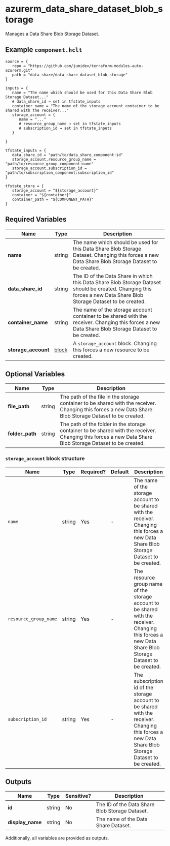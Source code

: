 # azurerm_data_share_dataset_blob_storage

Manages a Data Share Blob Storage Dataset.

## Example `component.hclt`

```hcl
source = {
   repo = "https://github.com/jumidev/terraform-modules-auto-azurerm.git"   
   path = "data_share/data_share_dataset_blob_storage"   
}

inputs = {
   name = "The name which should be used for this Data Share Blob Storage Dataset..."   
   # data_share_id → set in tfstate_inputs
   container_name = "The name of the storage account container to be shared with the receiver..."   
   storage_account = {
      name = "..."      
      # resource_group_name → set in tfstate_inputs
      # subscription_id → set in tfstate_inputs
   }
   
}

tfstate_inputs = {
   data_share_id = "path/to/data_share_component:id"   
   storage_account.resource_group_name = "path/to/resource_group_component:name"   
   storage_account.subscription_id = "path/to/subscription_component:subscription_id"   
}

tfstate_store = {
   storage_account = "${storage_account}"   
   container = "${container}"   
   container_path = "${COMPONENT_PATH}"   
}

```

## Required Variables

| Name | Type |  Description |
| ---- | --------- |  ----------- |
| **name** | string |  The name which should be used for this Data Share Blob Storage Dataset. Changing this forces a new Data Share Blob Storage Dataset to be created. | 
| **data_share_id** | string |  The ID of the Data Share in which this Data Share Blob Storage Dataset should be created. Changing this forces a new Data Share Blob Storage Dataset to be created. | 
| **container_name** | string |  The name of the storage account container to be shared with the receiver. Changing this forces a new Data Share Blob Storage Dataset to be created. | 
| **storage_account** | [block](#storage_account-block-structure) |  A `storage_account` block. Changing this forces a new resource to be created. | 

## Optional Variables

| Name | Type |  Description |
| ---- | --------- |  ----------- |
| **file_path** | string |  The path of the file in the storage container to be shared with the receiver. Changing this forces a new Data Share Blob Storage Dataset to be created. | 
| **folder_path** | string |  The path of the folder in the storage container to be shared with the receiver. Changing this forces a new Data Share Blob Storage Dataset to be created. | 

### `storage_account` block structure

| Name | Type | Required? | Default | Description |
| ---- | ---- | --------- | ------- | ----------- |
| `name` | string | Yes | - | The name of the storage account to be shared with the receiver. Changing this forces a new Data Share Blob Storage Dataset to be created. |
| `resource_group_name` | string | Yes | - | The resource group name of the storage account to be shared with the receiver. Changing this forces a new Data Share Blob Storage Dataset to be created. |
| `subscription_id` | string | Yes | - | The subscription id of the storage account to be shared with the receiver. Changing this forces a new Data Share Blob Storage Dataset to be created. |



## Outputs

| Name | Type | Sensitive? | Description |
| ---- | ---- | --------- | --------- |
| **id** | string | No  | The ID of the Data Share Blob Storage Dataset. | 
| **display_name** | string | No  | The name of the Data Share Dataset. | 

Additionally, all variables are provided as outputs.
